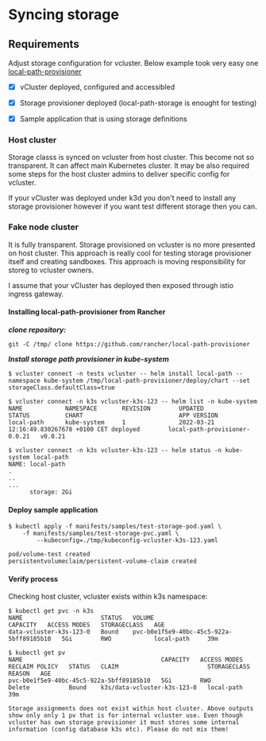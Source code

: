 # Syncing storage

## Requirements
Adjust storage configuration for vcluster. Below example took very easy one [local-path-provisioner](https://github.com/rancher/local-path-provisioner)

- [X] vCluster deployed, configured and accessibled
- [X] Storage provisioner deployed (local-path-storage is enought for testing)
- [X] Sample application that is using storage definitions


### Host cluster
Storage classs is synced on vcluster from host cluster. This become not so transparent.
It can affect main Kubernetes cluster. It may be also required some steps for the host cluster 
admins to deliver specific config for vcluster.

If your vCluster was deployed under k3d you don't need to install any storage provisioner however if you want
test different storage then you can.

### Fake node cluster
It is fully transparent. Storage provisioned on vcluster is no more presented on host cluster.
This approach is really cool for testing storage provisioner itself and creating sandboxes.
This approach is moving responsibility for storeg to vcluster owners.

I assume that your vCluster has deployed then exposed through istio ingress gateway.

#### Installing local-path-provisioner from Rancher

***clone repository:***
```
git -C /tmp/ clone https://github.com/rancher/local-path-provisioner
```

***Install storage path provisioner in kube-system***
```
$ vcluster connect -n tests vcluster -- helm install local-path --namespace kube-system /tmp/local-path-provisioner/deploy/chart --set storageClass.defaultClass=true

$ vcluster connect -n k3s vcluster-k3s-123 -- helm list -n kube-system
NAME            NAMESPACE       REVISION        UPDATED                                 STATUS          CHART                           APP VERSION
local-path      kube-system     1               2022-03-21 12:16:49.830267678 +0100 CET deployed        local-path-provisioner-0.0.21   v0.0.21

$ vcluster connect -n k3s vcluster-k3s-123 -- helm status -n kube-system local-path
NAME: local-path
.
..
...
      storage: 2Gi
```

#### Deploy sample application
```
$ kubectl apply -f manifests/samples/test-storage-pod.yaml \
	-f manifests/samples/test-storage-pvc.yaml \
        --kubeconfig=./tmp/kubeconfig-vcluster-k3s-123.yaml

pod/volume-test created
persistentvolumeclaim/persistent-volume-claim created
```

#### Verify process

Checking host cluster, vcluster exists within k3s namespace:

```
$ kubectl get pvc -n k3s
NAME                      STATUS   VOLUME                                     CAPACITY   ACCESS MODES   STORAGECLASS   AGE
data-vcluster-k3s-123-0   Bound    pvc-b0e1f5e9-40bc-45c5-922a-5bff89185b10   5Gi        RWO            local-path     39m

$ kubectl get pv
NAME                                       CAPACITY   ACCESS MODES   RECLAIM POLICY   STATUS   CLAIM                         STORAGECLASS   REASON   AGE
pvc-b0e1f5e9-40bc-45c5-922a-5bff89185b10   5Gi        RWO            Delete           Bound    k3s/data-vcluster-k3s-123-0   local-path              39m
```

`Storage assignments does not exist within host cluster. Above outputs show only only 1 pv that is for internal vcluster use. Even though vcluster has own storage provisioner it must stores some internal information (config database k3s etc). Please do not mix them!`
